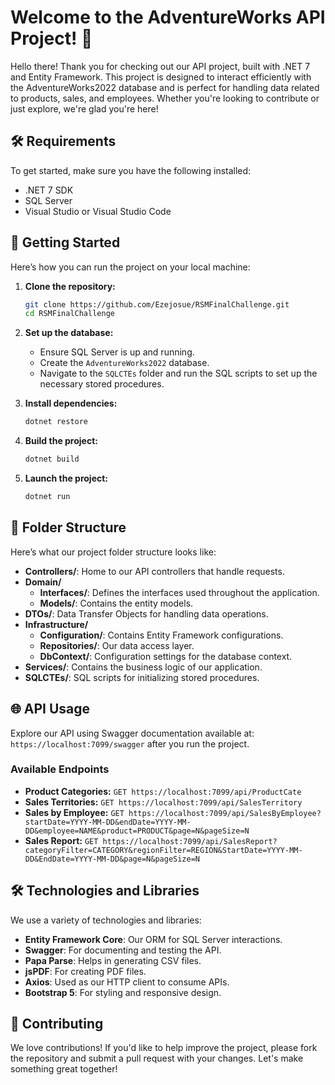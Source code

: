 # Welcome to the AdventureWorks API Project! 🚀

Hello there! Thank you for checking out our API project, built with .NET 7 and Entity Framework. This project is designed to interact efficiently with the AdventureWorks2022 database and is perfect for handling data related to products, sales, and employees. Whether you're looking to contribute or just explore, we're glad you're here!

## 🛠 Requirements

To get started, make sure you have the following installed:

- .NET 7 SDK
- SQL Server
- Visual Studio or Visual Studio Code

## 🚀 Getting Started

Here’s how you can run the project on your local machine:

1. **Clone the repository:**

   ```bash
   git clone https://github.com/Ezejosue/RSMFinalChallenge.git
   cd RSMFinalChallenge
   ```

2. **Set up the database:**

   - Ensure SQL Server is up and running.
   - Create the `AdventureWorks2022` database.
   - Navigate to the `SQLCTEs` folder and run the SQL scripts to set up the necessary stored procedures.

3. **Install dependencies:**

   ```bash
   dotnet restore
   ```

4. **Build the project:**

   ```bash
   dotnet build
   ```

5. **Launch the project:**
   ```bash
   dotnet run
   ```

## 📁 Folder Structure

Here’s what our project folder structure looks like:

- **Controllers/**: Home to our API controllers that handle requests.
- **Domain/**
  - **Interfaces/**: Defines the interfaces used throughout the application.
  - **Models/**: Contains the entity models.
- **DTOs/**: Data Transfer Objects for handling data operations.
- **Infrastructure/**
  - **Configuration/**: Contains Entity Framework configurations.
  - **Repositories/**: Our data access layer.
  - **DbContext/**: Configuration settings for the database context.
- **Services/**: Contains the business logic of our application.
- **SQLCTEs/**: SQL scripts for initializing stored procedures.

## 🌐 API Usage

Explore our API using Swagger documentation available at:
`https://localhost:7099/swagger` after you run the project.

### Available Endpoints

- **Product Categories:** `GET https://localhost:7099/api/ProductCate`
- **Sales Territories:** `GET https://localhost:7099/api/SalesTerritory`
- **Sales by Employee:** `GET https://localhost:7099/api/SalesByEmployee?startDate=YYYY-MM-DD&endDate=YYYY-MM-DD&employee=NAME&product=PRODUCT&page=N&pageSize=N`
- **Sales Report:** `GET https://localhost:7099/api/SalesReport?categoryFilter=CATEGORY&regionFilter=REGION&StartDate=YYYY-MM-DD&EndDate=YYYY-MM-DD&page=N&pageSize=N`

## 🛠 Technologies and Libraries

We use a variety of technologies and libraries:

- **Entity Framework Core**: Our ORM for SQL Server interactions.
- **Swagger**: For documenting and testing the API.
- **Papa Parse**: Helps in generating CSV files.
- **jsPDF**: For creating PDF files.
- **Axios**: Used as our HTTP client to consume APIs.
- **Bootstrap 5**: For styling and responsive design.

## 🤝 Contributing

We love contributions! If you'd like to help improve the project, please fork the repository and submit a pull request with your changes. Let's make something great together!
